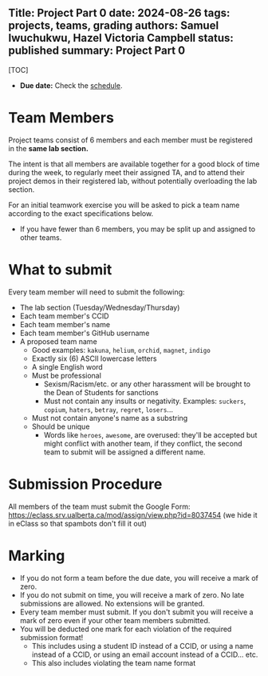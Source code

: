 Title: Project Part 0
date: 2024-08-26
tags: projects, teams, grading
authors: Samuel Iwuchukwu, Hazel Victoria Campbell
status: published
summary: Project Part 0
---

[TOC]

* **Due date:** Check the [schedule]({filename}/pages/home.md#schedule).

# Team Members

Project teams consist of 6 members and each member must be registered in the **same lab section.**

The intent is that all members are available together for a good block of time during the week, to regularly meet their assigned TA, and to attend their project demos in their registered lab, without potentially overloading the lab section.

For an initial teamwork exercise you will be asked to pick a team name according to the exact specifications below.

* If you have fewer than 6 members, you may be split up and assigned to other teams.

# What to submit

Every team member will need to submit the following:

* The lab section (Tuesday/Wednesday/Thursday)
* Each team member's CCID
* Each team member's name
* Each team member's GitHub username
* A proposed team name
    * Good examples: `kakuna`, `helium`, `orchid`, `magnet`, `indigo`
    * Exactly six (6) ASCII lowercase letters
    * A single English word
    * Must be professional
        * Sexism/Racism/etc. or any other harassment will be brought to the Dean of Students for sanctions
        * Must not contain any insults or negativity. Examples: `suckers`, `copium`, `haters`, `betray`, `regret`, `losers`...
    * Must not contain anyone's name as a substring
    * Should be unique
        * Words like `heroes`, `awesome`, are overused: they'll be accepted but might conflict with another team, if they conflict, the second team to submit will be assigned a different name.

# Submission Procedure

All members of the team must submit the Google Form: https://eclass.srv.ualberta.ca/mod/assign/view.php?id=8037454 (we hide it in eClass so that spambots don't fill it out)

# Marking

* If you do not form a team before the due date, you will receive a mark of zero.
* If you do not submit on time, you will receive a mark of zero. No late submissions are allowed. No extensions will be granted.
* Every team member must submit. If you don't submit you will receive a mark of zero even if your other team members submitted.
* You will be deducted one mark for each violation of the required submission format!
    * This includes using a student ID instead of a CCID, or using a name instead of a CCID, or using an email account instead of a CCID... etc.
    * This also includes violating the team name format


